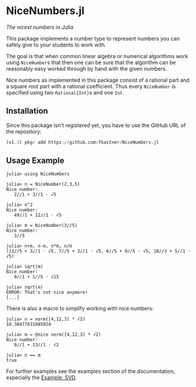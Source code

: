 # NiceNumbers.jl
*The nicest numbers in Julia*

This package implements a number type to represent numbers you can safely give to
your students to work with.

The goal is that when common linear algebra or numerical algorithms work using `NiceNumber`s
that then one can be sure that the algorithm can be reasonably easy worked through by hand
with the given numbers.

Nice numbers as implemented in this package consist of a rational part and a square root part with
a rational coefficient. Thus every `NiceNumber` is specified using two `Rational{Int}`s and one `Int`.

## Installation

Since this package isn't registered yet, you have to use the GitHub URL of the repository:
```julia
(v1.3) pkg> add https://github.com/fkastner/NiceNumbers.jl
```

## Usage Example

```jldoctest index
julia> using NiceNumbers

julia> n = NiceNumber(2,3,5)
Nice number:
   2//1 + 3//1 ⋅ √5

julia> n^2
Nice number:
   49//1 + 12//1 ⋅ √5

julia> m = NiceNumber(3//5)
Nice number:
   3//5

julia> n+m, n-m, n*m, n/m
(13//5 + 3//1 ⋅ √5, 7//5 + 3//1 ⋅ √5, 6//5 + 9//5 ⋅ √5, 10//3 + 5//1 ⋅ √5)

julia> sqrt(m)
Nice number:
   0//1 + 1//5 ⋅ √15

julia> sqrt(n)
ERROR: That's not nice anymore!
[...]
```

There is also a macro to simplify working with nice numbers:
```jldoctest index
julia> n = norm([4,12,3] * √2)
18.38477631085024

julia> m = @nice norm([4,12,3] * √2)
Nice number:
   0//1 + 13//1 ⋅ √2

julia> n == m
true
```

For further examples see the examples section of the documentation,
especially the [Example: SVD](@ref).
